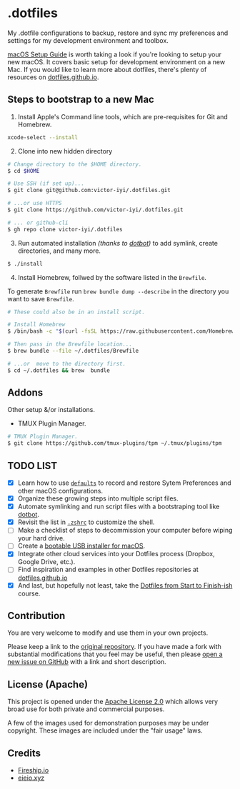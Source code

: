 # .dotfiles

My .dotfile configurations to backup, restore and sync my preferences and settings
for my development environment and toolbox.

[macOS Setup Guide] is worth taking a look if you're looking to setup your new
macOS. It covers basic setup for  development environment on a new Mac.
If you would like to learn more about dotfiles, there's plenty of resources on
[dotfiles.github.io].

## Steps to bootstrap to a new Mac

1. Install Apple's Command line tools, which are pre-requisites for Git and
Homebrew.

```sh
xcode-select --install
```

<!-- markdownlint-disable ol-prefix -->
2. Clone into new hidden directory

```sh
# Change directory to the $HOME directory.
$ cd $HOME

# Use SSH (if set up)...
$ git clone git@github.com:victor-iyi/.dotfiles.git

# ...or use HTTPS
$ git clone https://github.com/victor-iyi/.dotfiles.git

# ... or github-cli
$ gh repo clone victor-iyi/.dotfiles
```

<!-- markdownlint-disable ol-prefix -->
3. Run automated installation *(thanks to [dotbot])* to add symlink, create
directories, and many more.

<!-- markdownlint-disable commands-show-output -->
```sh
$ ./install
```

<!-- markdownlint-disable ol-prefix -->
4. Install Homebrew, follwed by the software listed in the `Brewfile`.

To generate `Brewfile` run `brew bundle dump --describe` in the directory you
want to save `Brewfile`.

```sh
# These could also be in an install script.

# Install Homebrew
$ /bin/bash -c "$(curl -fsSL https://raw.githubusercontent.com/Homebrew/install/HEAD/install.sh)"

# Then pass in the Brewfile location...
$ brew bundle --file ~/.dotfiles/Brewfile

# ...or  move to the directory first.
$ cd ~/.dotfiles && brew  bundle
```

## Addons

Other setup &/or installations.

- TMUX Plugin Manager.

```sh
# TMUX Plugin Manager.
$ git clone https://github.com/tmux-plugins/tpm ~/.tmux/plugins/tpm
```

## TODO LIST

- [x] Learn how to use [`defaults`] to record and restore Sytem Preferences and other
macOS configurations.
- [x] Organize these growing steps into multiple script files.
- [x] Automate symlinking and run script files with a bootstraping tool like [dotbot].
- [x] Revisit the list in [`.zshrc`] to customize the shell.
- [ ] Make a checklist of steps to decommission your computer before wiping your
hard drive.
- [ ] Create a [bootable USB installer for macOS][usb-installer-macos].
- [x] Integrate other cloud services into your Dotfiles process (Dropbox,
Google Drive, etc.).
- [ ] Find inspiration and examples in other Dotfiles repositories at
[dotfiles.github.io]
- [x] And last, but hopefully not least, take the
[Dotfiles from Start to Finish-ish][eieioxyz-course] course.

## Contribution

You are very welcome to modify and use them in your own projects.

Please keep a link to the [original repository]. If you have made a fork with
substantial modifications that you feel may be useful,
then please [open a new issue on GitHub] with a link and short description.

## License (Apache)

This project is opened under the [Apache License 2.0](./LICENSE) which allows very
broad use for both private and commercial purposes.

A few of the images used for demonstration purposes may be under copyright.
These images are included under the "fair usage" laws.

## Credits

- [Fireship.io]
- [eieio.xyz]

[macOS Setup Guide]: https://sourabhbajaj.com/mac-setup/
[dotfiles.github.io]: https://dotfiles.github.io
[`defaults`]: https://macos-defaults.com/#🙋-what-s-a-defaults-command
[dotbot]: https://github.com/anishathalye/dotbot
[`.zshrc`]: ./zsh/zshrc
[usb-installer-macos]: https://support.apple.com/en-us/HT201372
[eieioxyz-course]: https://www.udemy.com/course/dotfiles-from-start-to-finish-ish/?referralCode=445BE0B541C48FE85276
[original repository]: https://github.com/victor-iyi/.dotfiles
[open a new issue on GitHub]: https://github.com/victor-iyi/.dotfiles/issues/
[Fireship.io]: https://fireship.io
[eieio.xyz]: https://www.udemy.com/course/dotfiles-from-start-to-finish-ish/?referralCode=445BE0B541C48FE85276
